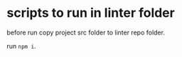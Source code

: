 # scripts to run in linter folder

before run copy project src folder to linter repo folder.

run `npm i`.